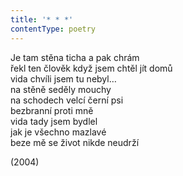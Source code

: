 ```yaml
---
title: '* * *'
contentType: poetry
---
```


<section>

Je tam stěna ticha a pak chrám  
řekl ten člověk když jsem chtěl jít domů  
vida chvíli jsem tu nebyl…  
na stěně seděly mouchy  
na schodech velcí černí psi  
bezbranní proti mně  
vida tady jsem bydlel  
jak je všechno mazlavé  
beze mě se život nikde neudrží

</section>

<section>

(2004)

</section>
